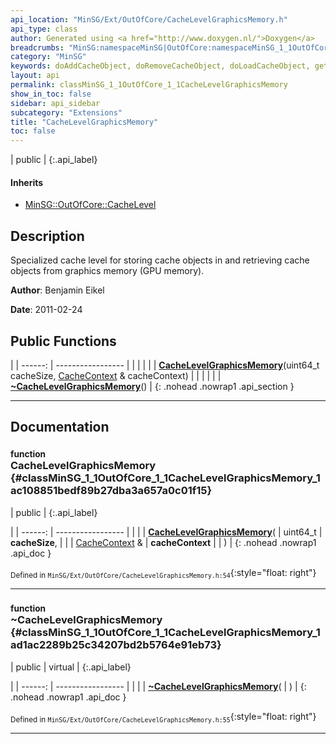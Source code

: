 ```yaml
---
api_location: "MinSG/Ext/OutOfCore/CacheLevelGraphicsMemory.h"
api_type: class
author: Generated using <a href="http://www.doxygen.nl/">Doxygen</a>
breadcrumbs: "MinSG:namespaceMinSG|OutOfCore:namespaceMinSG_1_1OutOfCore"
category: "MinSG"
keywords: doAddCacheObject, doRemoveCacheObject, doLoadCacheObject, getCacheObjectSize, doWork, CacheLevelGraphicsMemory, ~CacheLevelGraphicsMemory
layout: api
permalink: classMinSG_1_1OutOfCore_1_1CacheLevelGraphicsMemory
show_in_toc: false
sidebar: api_sidebar
subcategory: "Extensions"
title: "CacheLevelGraphicsMemory"
toc: false
---
```


| public |
{:.api_label}

#### Inherits

* [MinSG::OutOfCore::CacheLevel](classMinSG_1_1OutOfCore_1_1CacheLevel)


## Description



Specialized cache level for storing cache objects in and retrieving cache objects from graphics memory (GPU memory).



**Author**: Benjamin Eikel



**Date**: 2011-02-24





## Public Functions

|
| ------: | ----------------- |
|  | |
|  | **[CacheLevelGraphicsMemory](#classMinSG_1_1OutOfCore_1_1CacheLevelGraphicsMemory_1ac108851bedf89b27dba3a657a0c01f15)**(uint64_t cacheSize,  [CacheContext](classMinSG_1_1OutOfCore_1_1CacheContext) & cacheContext) |
|  | |
|  | **[~CacheLevelGraphicsMemory](#classMinSG_1_1OutOfCore_1_1CacheLevelGraphicsMemory_1ad1ac2289b25c34207bd2b5764e91eb73)**() |
{: .nohead .nowrap1 .api_section }


-------------------------------------------------------------------

## Documentation

### <small>function</small><br/> CacheLevelGraphicsMemory {#classMinSG_1_1OutOfCore_1_1CacheLevelGraphicsMemory_1ac108851bedf89b27dba3a657a0c01f15}

| public |
{:.api_label}

|
| ------: | ----------------- |
|  |
|  **[CacheLevelGraphicsMemory](#classMinSG_1_1OutOfCore_1_1CacheLevelGraphicsMemory_1ac108851bedf89b27dba3a657a0c01f15)**( | uint64_t | **cacheSize**, |
| |  [CacheContext](classMinSG_1_1OutOfCore_1_1CacheContext) & | **cacheContext** |
|   ) |
{: .nohead .nowrap1 .api_doc }





<sub>Defined in `MinSG/Ext/OutOfCore/CacheLevelGraphicsMemory.h:54`</sub>{:style="float: right"}

-------------------------------------------------------------------

### <small>function</small><br/> ~CacheLevelGraphicsMemory {#classMinSG_1_1OutOfCore_1_1CacheLevelGraphicsMemory_1ad1ac2289b25c34207bd2b5764e91eb73}

| public | virtual |
{:.api_label}

|
| ------: | ----------------- |
|  |
|  **[~CacheLevelGraphicsMemory](#classMinSG_1_1OutOfCore_1_1CacheLevelGraphicsMemory_1ad1ac2289b25c34207bd2b5764e91eb73)**( |  ) |
{: .nohead .nowrap1 .api_doc }





<sub>Defined in `MinSG/Ext/OutOfCore/CacheLevelGraphicsMemory.h:55`</sub>{:style="float: right"}

-------------------------------------------------------------------

